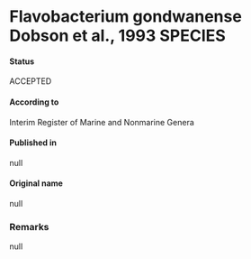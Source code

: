 # Flavobacterium gondwanense Dobson et al., 1993 SPECIES

#### Status
ACCEPTED

#### According to
Interim Register of Marine and Nonmarine Genera

#### Published in
null

#### Original name
null

### Remarks
null